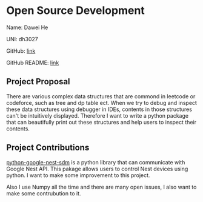 # Open Source Development

Name: Dawei He

UNI: dh3027

GitHub: [link](https://github.com/DavidHo666)

GitHub README: [link](https://github.com/timkpaine/timkpaine/blob/main/README.md)

## Project Proposal

There are various complex data structures that are commond in leetcode or codeforce, such as tree and dp table ect. When we try to debug and inspect these data structures using debugger in IDEs, contents in those structures can't be intuitively displayed. Therefore I want to write a python package that can beautifully print out these structures and help users to inspect their contents.

## Project Contributions
[python-google-nest-sdm](https://github.com/allenporter/python-google-nest-sdm) is a python library that can communicate with Google Nest API. This pakage allows users to control Nest devices using python. I want to make some improvement to this project.

Also I use Numpy all the time and there are many open issues, I also want to make some contrubution to it. 

